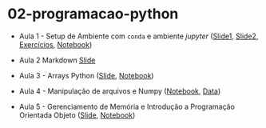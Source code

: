 # 02-programacao-python

* Aula 1 - Setup de Ambiente com `conda` e ambiente *jupyter* ([Slide1](https://github.com/ai2-education-fiep-turma-5/02-programacao-python/blob/main/slides/aula1/introducao.pdf), [Slide2](https://github.com/ai2-education-fiep-turma-5/02-programacao-python/blob/main/slides/aula2/markdown.pdf),  [Exercícios](https://github.com/ai2-education-fiep-turma-5/02-programacao-python/blob/main/exercicios/aula1), [Notebook](https://github.com/ai2-education-fiep-turma-5/02-programacao-python/blob/main/src/aula1))

* Aula 2 Markdown [Slide](https://github.com/ai2-education-fiep-turma-5/02-programacao-python/blob/main/slides/aula2/markdown.pdf)

* Aula 3 - Arrays Python ([Slide](https://github.com/ai2-education-fiep-turma-5/02-programacao-python/blob/main/slides/aula3/Arrays_python.pdf), [Notebook](https://github.com/ai2-education-fiep-turma-5/02-programacao-python/blob/main/src/aula3))

* Aula 4 - Manipulação de arquivos e Numpy ([Notebook](https://github.com/ai2-education-fiep-turma-5/02-programacao-python/blob/main/src/aula4), [Data](https://github.com/ai2-education-fiep-turma-5/02-programacao-python/blob/main/src/aula4/data))

* Aula 5 - Gerenciamento de Memória e Introdução a Programação Orientada Objeto ([Slide](https://github.com/ai2-education-fiep-turma-5/02-programacao-python/blob/main/slides/aula5/POO-Python.pdf), [Notebook](https://github.com/ai2-education-fiep-turma-5/02-programacao-python/blob/main/src/aula5)) 


